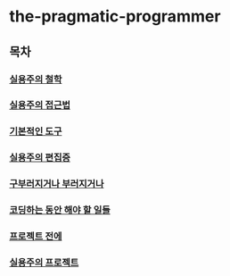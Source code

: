 # the-pragmatic-programmer

## 목차

### [실용주의 철학](1.%20실용주의%20철학.md)

### [실용주의 접근법](2.%20실용주의%20접근법.md)

### [기본적인 도구](3.%20기본적인%20도구.md)

### [실용주의 편집증](4.%20실용주의%20편집증.md)

### [구부러지거나 부러지거나](5.구부러지거나%20부러지거나.md)

### [코딩하는 동안 해야 할 일들](6.%20코딩하는%20동안%20해야%20할%20일들.md)

### [프로젝트 전에](7.%20프로젝트%20전에.md)

### [실용주의 프로젝트](8.%20실용주의%20프로젝트.md)
